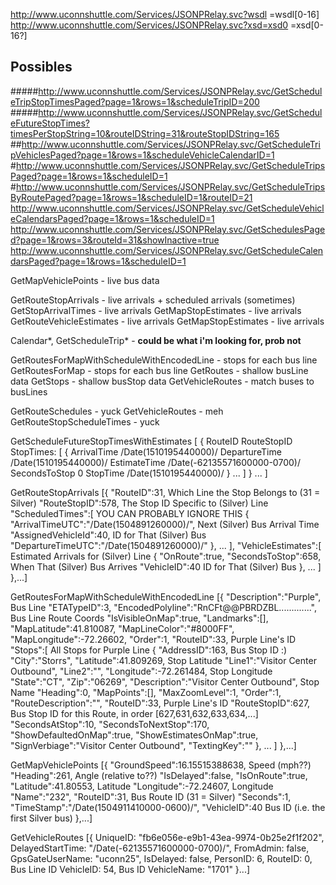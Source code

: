 http://www.uconnshuttle.com/Services/JSONPRelay.svc?wsdl =wsdl[0-16]
http://www.uconnshuttle.com/Services/JSONPRelay.svc?xsd=xsd0 =xsd[0-16?]


## Possibles
#####http://www.uconnshuttle.com/Services/JSONPRelay.svc/GetScheduleTripStopTimesPaged?page=1&rows=1&scheduleTripID=200
#####http://www.uconnshuttle.com/Services/JSONPRelay.svc/GetScheduleFutureStopTimes?timesPerStopString=10&routeIDString=31&routeStopIDString=165
##http://www.uconnshuttle.com/Services/JSONPRelay.svc/GetScheduleTripVehiclesPaged?page=1&rows=1&scheduleVehicleCalendarID=1
#http://www.uconnshuttle.com/Services/JSONPRelay.svc/GetScheduleTripsPaged?page=1&rows=1&scheduleID=1
#http://www.uconnshuttle.com/Services/JSONPRelay.svc/GetScheduleTripsByRoutePaged?page=1&rows=1&scheduleID=1&routeID=21
http://www.uconnshuttle.com/Services/JSONPRelay.svc/GetScheduleVehicleCalendarsPaged?page=1&rows=1&scheduleID=1
http://www.uconnshuttle.com/Services/JSONPRelay.svc/GetSchedulesPaged?page=1&rows=3&routeId=31&showInactive=true
http://www.uconnshuttle.com/Services/JSONPRelay.svc/GetScheduleCalendarsPaged?page=1&rows=1&scheduleID=1


GetMapVehiclePoints - live bus data

GetRouteStopArrivals - live arrivals + scheduled arrivals (sometimes)
GetStopArrivalTimes - live arrivals
GetMapStopEstimates - live arrivals
GetRouteVehicleEstimates - live arrivals
GetMapStopEstimates - live arrivals

Calendar*, GetScheduleTrip* - **could be what i'm looking for, prob not**

GetRoutesForMapWithScheduleWithEncodedLine - stops for each bus line
GetRoutesForMap - stops for each bus line
GetRoutes - shallow busLine data
GetStops - shallow busStop data
GetVehicleRoutes - match buses to busLines

GetRouteSchedules - yuck
GetVehicleRoutes - meh
GetRouteStopScheduleTimes - yuck



GetScheduleFutureStopTimesWithEstimates
[
{
  RouteID
  RouteStopID
  StopTimes: [
    {
      ArrivalTime /Date(1510195440000)/
      DepartureTime /Date(1510195440000)/
      EstimateTime /Date(-62135571600000-0700)/
      SecondsToStop 0
      StopTime /Date(1510195440000)/
    }
    ...
  ]
}
  ...
]



GetRouteStopArrivals
[{
	"RouteID":31,											Which Line the Stop Belongs to (31 = Silver)
	"RouteStopID":578,										The Stop ID Specific to (Silver) Line
	"ScheduledTimes":[										YOU CAN PROBABLY IGNORE THIS
		{
			"ArrivalTimeUTC":"\/Date(1504891260000)\/",		Next (Silver) Bus Arrival Time
			"AssignedVehicleId":40,							ID for That (Silver) Bus
			"DepartureTimeUTC":"\/Date(1504891260000)\/"
		},
		...
	],
	"VehicleEstimates":[									Estimated Arrivals for (Silver) Line
		{
			"OnRoute":true,
			"SecondsToStop":658,							When That (Silver) Bus Arrives
			"VehicleID":40									ID for That (Silver) Bus
		},
		...
	]
},...]



GetRoutesForMapWithScheduleWithEncodedLine
[{
	"Description":"Purple",									Bus Line
	"ETATypeID":3,
	"EncodedPolyline":"RnCFt@@PBRDZBL.............",		Bus Line Route Coords
	"IsVisibleOnMap":true,
	"Landmarks":[],
	"MapLatitude":41.810087,
	"MapLineColor":"#8000FF",
	"MapLongitude":-72.26602,
	"Order":1,
	"RouteID":33,											Purple Line's ID
	"Stops":[												All Stops for Purple Line
		{
		"AddressID":163,									Bus Stop ID :)
		"City":"Storrs",
		"Latitude":41.809269,								Stop Latitude
		"Line1":"Visitor Center Outbound",
		"Line2":"",
		"Longitude":-72.261484,								Stop Longitude
		"State":"CT",
		"Zip":"06269",
		"Description":"Visitor Center Outbound",			Stop Name
		"Heading":0,
		"MapPoints":[],
		"MaxZoomLevel":1,
		"Order":1,
		"RouteDescription":"",
		"RouteID":33,										Purple Line's ID
		"RouteStopID":627,									Bus Stop ID for this Route, in order [627,631,632,633,634,...]
		"SecondsAtStop":10,
		"SecondsToNextStop":170,
		"ShowDefaultedOnMap":true,
		"ShowEstimatesOnMap":true,
		"SignVerbiage":"Visitor Center Outbound",
		"TextingKey":""
		},
		...
	]
},...]



GetMapVehiclePoints
[{
	"GroundSpeed":16.15515388638,							Speed (mph??)
	"Heading":261,											Angle (relative to??)
	"IsDelayed":false,
	"IsOnRoute":true,
	"Latitude":41.80553,									Latitude
	"Longitude":-72.24607,									Longitude
	"Name":"232",
	"RouteID":31,											Bus Route ID (31 = Silver)
	"Seconds":1,
	"TimeStamp":"\/Date(1504911410000-0600)\/",
	"VehicleID":40											Bus ID (i.e. the first Silver bus)
},...]



GetVehicleRoutes
[{
	UniqueID: "fb6e056e-e9b1-43ea-9974-0b25e2f1f202",
	DelayedStartTime: "/Date(-62135571600000-0700)/",
	FromAdmin: false,
	GpsGateUserName: "uconn25",
	IsDelayed: false,
	PersonID: 6,
	RouteID: 0,								Bus Line ID
	VehicleID: 54,							Bus ID
	VehicleName: "1701"
}...]
